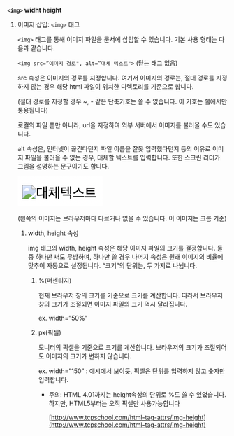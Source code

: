 **`<img>` widht height**


1. 이미지 삽입: `<img>` 태그
    
    `<img>` 태그를 통해 이미지 파일을 문서에 삽입할 수 있습니다. 기본 사용 형태는 다음과 같습니다. 
    
    `<img src=”이미지 경로", alt=”대체 텍스트">` (닫는 태그 없음)
    
    src 속성은 이미지의 경로를 지정합니다. 여기서 이미지의 경로는, 절대 경로를 지정하지 않는 경우 해당 html 파일이 위치한 디렉토리를 기준으로 합니다. 
    
    (절대 경로를 지정할 경우 ~, - 같은 단축기호는 쓸 수 없습니다. 이 기호는 쉘에서만 통용됩니다)
    
    로컬의 파일 뿐만 아니라, url을 지정하여 외부 서버에서 이미지를 불러올 수도 있습니다.
    
    alt 속성은, 인터넷이 끊긴다던지 파일 이름을 잘못 입력했다던지 등의 이유로 이미지 파일을 불러올 수 없는 경우, 대체할 텍스트를 입력합니다. 또한 스크린 리더가 그림을 설명하는 문구이기도 합니다.
    
    ![img14](./img/14.png)
    
    (왼쪽의 이미지는 브라우저마다 다르거나 없을 수 있습니다. 이 이미지는 크롬 기준)
    
    1. width, height 속성
        
        img 태그의 width, height 속성은 해당 이미지 파일의 크기를 결정합니다. 둘 중 하나만 써도 무방하며, 하나만 쓸 경우 나머지 속성은 원래 이미지의 비율에 맞추어 자동으로 설정됩니다. “크기”의 단위는,  두 가지로 나뉩니다.
        
        1. %(퍼센티지)
            
            현재 브라우저 창의 크기를 기준으로 크기를 계산합니다. 따라서 브라우저 창의 크기가 조절되면 이미지 파일의 크기 역시 달라집니다.
            
            ex. width=”50%”
            
        2. px(픽셀)
            
            모니터의 픽셀을 기준으로 크기를 계산합니다. 브라우저의 크기가 조절되어도 이미지의 크기가 변하지 않습니다.
            
            ex. width=”150” : 예시에서 보이듯, 픽셀은 단위를 입력하지 않고 숫자만 입력합니다.
            
            - 주의: HTML 4.01까지는 height속성의 단위로 %도 쓸 수 있었습니다. 하지만, HTML5부터는 오직 픽셀만 사용가능합니다
                
                [http://www.tcpschool.com/html-tag-attrs/img-height](http://www.tcpschool.com/html-tag-attrs/img-height)